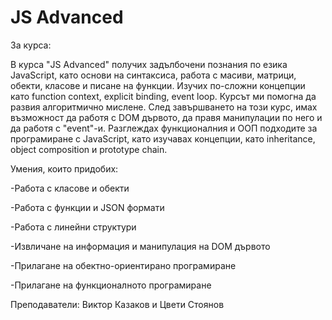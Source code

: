 # JS Advanced

За курса:

В курса "JS Advanced" получих задълбочени познания по езика JavaScript, като основи на синтаксиса, работа с масиви, матрици, обекти, класове и писане на функции. Изучих по-сложни концепции като function context, explicit binding, event loop. Курсът ми помогна да развия алгоритмично мислене. След завършването на този курс, имах възможност да работя с DOM дървото, да правя манипулации по него и да работя с "event"-и. Разглеждах функционалния и ООП подходите за програмиране с JavaScript, като изучавах концепции, като inheritance, object composition и prototype chain.

Умения, които придобих:

-Работа с класове и обекти

-Работа с функции и JSON формати

-Работа с линейни структури

-Извличане на информация и манипулация на DOM дървото

-Прилагане на обектно-ориентирано програмиране

-Прилагане на функционалното програмиране

Преподаватели: Виктор Казаков и Цвети Стоянов
